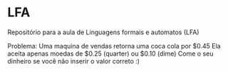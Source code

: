 # LFA

Repositório para a aula de Linguagens formais e automatos (LFA)


Problema:
Uma maquina de vendas retorna uma coca cola por $0.45
Ela aceita apenas moedas de $0.25 (quarter) ou $0.10 (dime)
Come o seu dinheiro se você não inserir o valor correto :)
